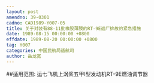 ```yaml
---
layout: post
amendno: 39-0301
cadno: CAD1989-Y007-05
title: 关于对装有88-11批橡胶薄膜的RT-9E返厂排故的紧急措施
date: 1989-08-15 00:00:00 +0800
effdate: 1989-08-20 00:00:00 +0800
tag: Y007
categories: 中国民航局适航司
author: 岳龙宽
---
```


##适用范围:
运七飞机上涡桨五甲Ⅰ型发动机RT-9E燃油调节器

